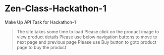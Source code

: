 # Zen-Class-Hackathon-1
Make Up API Task for Hackathon-1

> The site takes some time to load
> Please click on the product image to view product details
> Please use below navigation buttons to move to next page and previous page
> Please use Buy button to goto product page to buy the product
